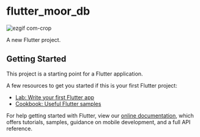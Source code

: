 # flutter_moor_db

![ezgif com-crop](https://user-images.githubusercontent.com/10207753/61901289-d5b5c680-af38-11e9-8106-7280983aadac.gif)


A new Flutter project.

## Getting Started

This project is a starting point for a Flutter application.

A few resources to get you started if this is your first Flutter project:

- [Lab: Write your first Flutter app](https://flutter.dev/docs/get-started/codelab)
- [Cookbook: Useful Flutter samples](https://flutter.dev/docs/cookbook)

For help getting started with Flutter, view our
[online documentation](https://flutter.dev/docs), which offers tutorials,
samples, guidance on mobile development, and a full API reference.
